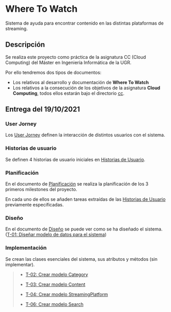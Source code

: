 # Where To Watch

Sistema de ayuda para encontrar contenido en las distintas plataformas de streaming.

## Descripción

Se realiza este proyecto como práctica de la asignatura CC (Cloud Computing) del Máster en Ingeniería Informática de la UGR.

Por ello tendremos dos tipos de documentos:

* Los relativos al desarrollo y documentación de **Where To Watch**
* Los relativos a la consecución de los objetivos de la asignatura **Cloud Computing**, todos ellos estarán bajo el directorio [cc](./cc).

## Entrega del 19/10/2021

### User Jorney

Los [User Jorney](./documentation/user-jorney.md) definen la interacción de distintos usuarios con el sistema.

### Historias de usuario

Se definen 4 historias de usuario iniciales en [Historias de Usuario](./documentation/hu.md).

### Planificación

En el documento de [Planificación](./documentation/planning.md) se realiza la planificación de los 3 primeros milestones del proyecto.

En cada uno de ellos se añaden tareas extraídas de las [Historias de Usuario](./documentation/hu.md) previamente especificadas.

### Diseño

En el documento de [Diseño](./documentation/design.md) se puede ver como se ha diseñado el sistema. ([T-01: Diseñar modelo de datos para el sistema](https://github.com/Josalmer/where-to-watch/issues/9))

### Implementación

Se crean las clases esenciales del sistema, sus atributos y métodos (sin implementar).
>* [T-02: Crear modelo Category](https://github.com/Josalmer/where-to-watch/issues/10)
>
>* [T-03: Crear modelo Content](https://github.com/Josalmer/where-to-watch/issues/11)
>
>* [T-04: Crear modelo StreamingPlatform](https://github.com/Josalmer/where-to-watch/issues/12)
>
>* [T-06: Crear modelo Search](https://github.com/Josalmer/where-to-watch/issues/14)
